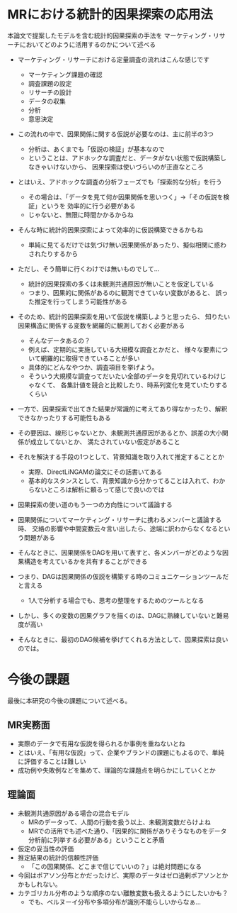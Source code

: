 # MRにおける統計的因果探索の応用法

本論文で提案したモデルを含む統計的因果探索の手法を
マーケティング・リサーチにおいてどのように活用するのかについて述べる



* マーケティング・リサーチにおける定量調査の流れはこんな感じです
  * マーケティング課題の確認
  * 調査課題の設定
  * リサーチの設計
  * データの収集
  * 分析
  * 意思決定
* この流れの中で、因果関係に関する仮説が必要なのは、主に前半の3つ
  * 分析は、あくまでも「仮説の検証」が基本なので
  * ということは、アドホックな調査だと、データがない状態で仮説構築しなきゃいけないから、
    因果探索は使いづらいのが正直なところ
* とはいえ、アドホックな調査の分析フェーズでも「探索的な分析」を行う
  * その場合は、「データを見て何か因果関係を思いつく」→「その仮説を検証」というを
    効率的に行う必要がある
  * じゃないと、無限に時間かかるからね
* そんな時に統計的因果探索によって効率的に仮説構築できるかもね
  * 単純に見てるだけでは気づけ無い因果関係があったり、擬似相関に惑わされたりするから
* ただし、そう簡単に行くわけでは無いものでして…
  * 統計的因果探索の多くは未観測共通原因が無いことを仮定している
  * つまり、因果的に関係があるのに観測できていない変数があると、
    誤った推定を行ってしまう可能性がある
* そのため、統計的因果探索を用いて仮説を構築しようと思ったら、
  知りたい因果構造に関係する変数を網羅的に観測しておく必要がある
  * そんなデータあるの？
  * 例えば、定期的に実施している大規模な調査とかだと、
    様々な要素について網羅的に取得できていることが多い
  * 具体的にどんなやつか、調査項目を挙げよう。
  * そういう大規模な調査ってだいたい全部のデータを見切れているわけじゃなくて、
    各集計値を競合と比較したり、時系列変化を見ていたりするくらい





* 一方で、因果探索で出てきた結果が常識的に考えてあり得なかったり、解釈できなかったりする可能性もある
* その要因は、線形じゃないとか、未観測共通原因があるとか、誤差の大小関係が成立してないとか、
  満たされていない仮定があること
* それを解決する手段の1つとして、背景知識を取り入れて推定することとか
  * 実際、DirectLiNGAMの論文にその話書いてある
  * 基本的なスタンスとして、背景知識から分かってることは入れて、わからないところは解析に頼るって感じで良いのでは





* 因果探索の使い道のもう一つの方向性について議論する

* 因果関係についてマーケティング・リサーチに携わるメンバーと議論する時、
  交絡の影響や中間変数云々言い出したら、途端に訳わからなくなるという問題がある
* そんなときに、因果関係をDAGを用いて表すと、各メンバーがどのような因果構造を考えているかを共有することができる
* つまり、DAGは因果関係の仮説を構築する時のコミュニケーションツールだと言える
  * 1人で分析する場合でも、思考の整理をするためのツールとなる
* しかし、多くの変数の因果グラフを描くのは、DAGに熟練していないと難易度が高い
* そんなときに、最初のDAG候補を挙げてくれる方法として、因果探索は良いのでは。





# 今後の課題

最後に本研究の今後の課題について述べる。



## MR実務面

* 実際のデータで有用な仮説を得られるか事例を重ねないとね
* とはいえ、「有用な仮説」って、企業やブランドの課題にもよるので、単純に評価することは難しい
* 成功例や失敗例などを集めて、理論的な課題点を明らかにしていくとか



## 理論面

* 未観測共通原因がある場合の混合モデル
  * MRのデータって、人間の行動を扱う以上、未観測変数だらけよね
  * MRでの活用でも述べた通り、「因果的に関係がありそうなものをデータ分析前に列挙する必要がある」ということと矛盾
* 仮定の妥当性の評価
* 推定結果の統計的信頼性評価
  * 「この因果関係、どこまで信じていいの？」は絶対問題になる
* 今回はポアソン分布とかだったけど、実際のデータはゼロ過剰ポアソンとかかもしれない。
* カテゴリカル分布のような順序のない離散変数も扱えるようにしたいかも？
  * でも、ベルヌーイ分布や多項分布が識別不能らしいからなぁ…